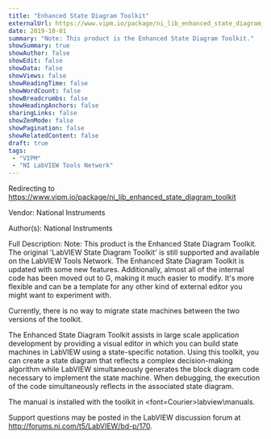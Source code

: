```yaml
---
title: "Enhanced State Diagram Toolkit"
externalUrl: https://www.vipm.io/package/ni_lib_enhanced_state_diagram_toolkit
date: 2019-10-01
summary: "Note: This product is the Enhanced State Diagram Toolkit."
showSummary: true
showAuthor: false
showEdit: false
showData: false
showViews: false
showReadingTime: false
showWordCount: false
showBreadcrumbs: false
showHeadingAnchors: false
sharingLinks: false
showZenMode: false
showPagination: false
showRelatedContent: false
draft: true
tags:
 - "VIPM"
 - "NI LabVIEW Tools Network"
---
```


Redirecting to https://www.vipm.io/package/ni_lib_enhanced_state_diagram_toolkit

Vendor: National Instruments

Author(s): National Instruments
 
Full Description:
Note: This product is the Enhanced State Diagram Toolkit. The original 'LabVIEW State Diagram Toolkit' is still supported and available on the LabVIEW Tools Network. The Enhanced State Diagram Toolkit is updated with some new features. Additionally, almost all of the internal code has been moved out to G, making it much easier to modify. It's more flexible and can be a template for any other kind of external editor you might want to experiment with.

Currently, there is no way to migrate state machines between the two versions of the toolkit.

The Enhanced State Diagram Toolkit assists in large scale application development by providing a visual editor in which you can build state machines in LabVIEW using a state-specific notation. Using this toolkit, you can create a state diagram that reflects a complex decision-making algorithm while LabVIEW simultaneously generates the block diagram code necessary to implement the state machine. When debugging, the execution of the code simultaneously reflects in the associated state diagram.

The manual is installed with the toolkit in <font=Courier>labview\\manuals</font>.

Support questions may be posted in the LabVIEW discussion forum at <u>http://forums.ni.com/t5/LabVIEW/bd-p/170</u>.